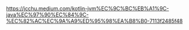 https://jcchu.medium.com/kotlin-jvm%EC%9C%BC%EB%A1%9C-java%EC%97%90%EC%84%9C-%EC%82%AC%EC%9A%A9%ED%95%98%EA%B8%B0-7113f2485f48
